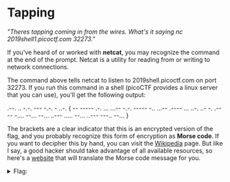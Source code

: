 # Tapping
*"Theres tapping coming in from the wires. What's it saying nc 2019shell1.picoctf.com 32273."*

If you've heard of or worked with **netcat**, you may recognize the command at the end of the prompt. Netcat is a utility for reading from or writing to network connections. 

The command above tells netcat to listen to 2019shell.picoctf.com on port 32273. If you run this command in a shell (picoCTF provides a linux server that you can use), you'll
get the following output:

.--. .. -.-. --- -.-. - ..-. { -- ----- .-. ... ...-- -.-. ----- -.. ...-- .---- ... ..-. ..- -. .---- -.... --... --... ..--- ..... --... ..--- ---.. --... }

The brackets are a clear indicator that this is an encrypted version of the flag, and you probably recognize this form of encryption as **Morse code**. If you want to decipher
this by hand, you can visit the [Wikipedia](https://en.wikipedia.org/wiki/Morse_code) page. But like I say, a good hacker should take advantage of all available resources, so 
here's a [website](https://morsecode.world/international/translator.html) that will translate the Morse code message for you.

<details>
  <summary>Flag:</summary>
  PICOCTF{M0RS3C0D31SFUN1677257287}
</details
